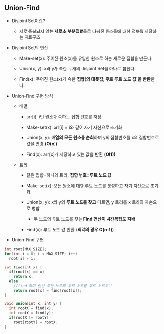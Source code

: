 ## Union-Find

- Disjoint Set이란?

  - 서로 중복되지 않는 **서로소 부분집합**들로 나눠진 원소들에 대한 정보를 저장하는 자료구조
  
- Disjoint Set의 연산

  - Make-set(x): 주어진 원소(x)를 유일한 원소로 하는 새로운 집합을 만든다.

  - Union(x, y): x와 y가 속한 두개의 Disjoint Set을 하나로 합친다.
  
  - Find(x): 주어진 원소(x)가 속한 **집합(의 대푯값, 주로 루트 노드 값)을 반환**한다.
  
- Union-Find 구현 방식

  - 배열
  
    - arr[i]: i번 원소가 속하는 집합 번호를 저장
    
    - Make-set(x): arr[i] = i와 같이 자기 자신으로 초기화
    
    - Union(x, y): **배열의 모든 원소를 순회**하며 y의 집합번호를 x의 집합번호로 값을 변경 **(O(n))**
    
    - Find(x): arr[x]가 저장하고 있는 값을 반환 **(O(1))**
    
  - 트리
  
    - 같은 집합=하나의 트리, **집합 번호=루트 노드 값**
    
    - Make-set(x): 모든 원소에 대한 루트 노드를 생성하고 자기 자신으로 초기화
    
    - Union(x, y): x와 y의 **루트 노드를 찾고** 다르면, y 트리를 x 트리의 자손으로 병합
    
      - 두 노드의 루트 노드를 찾는 **Find 연산이 시간복잡도 지배**
    
    - Find(x): 루트 노드 값 반환 (**최악의 경우 O(n-1)**)

- Union-Find 구현

```cpp
int root[MAX_SIZE];
for(int i = 0; i < MAX_SIZE; i++)
  root[i] = i;
  
int find(int x) {
  if(root[x] == x)
    return x;
  else
    //find 하며 만난 모든 노드의 부모 노드를 루트 노드로!!
    return root[x] = find(root[x]);
}

void union(int x, int y) {
  int rootX = find(x);
  int rootY = find(y);
  if(rootX != rootY)
    root[rootY] = rootX;
}
```
